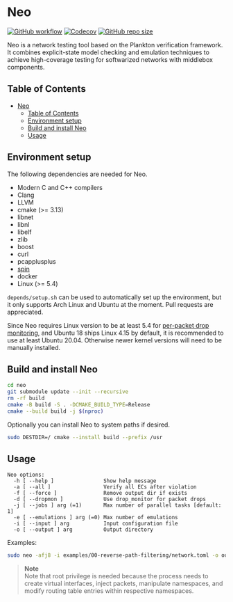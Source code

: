 Neo
===

[![GitHub workflow](https://github.com/netarch/neo/workflows/test/badge.svg)](https://github.com/netarch/neo/actions)
[![Codecov](https://img.shields.io/codecov/c/github/netarch/neo.svg)](https://app.codecov.io/gh/netarch/neo)
[![GitHub repo size](https://img.shields.io/github/repo-size/netarch/neo.svg)](https://github.com/netarch/neo)

Neo is a network testing tool based on the Plankton verification framework. It
combines explicit-state model checking and emulation techniques to achieve
high-coverage testing for softwarized networks with middlebox components.

## Table of Contents

- [Neo](#neo)
  - [Table of Contents](#table-of-contents)
  - [Environment setup](#environment-setup)
  - [Build and install Neo](#build-and-install-neo)
  - [Usage](#usage)


## Environment setup

The following dependencies are needed for Neo.

- Modern C and C++ compilers
- Clang
- LLVM
- cmake (>= 3.13)
- libnet
- libnl
- libelf
- zlib
- boost
- curl
- pcapplusplus
- [spin](https://github.com/nimble-code/Spin)
- docker
- Linux (>= 5.4)

`depends/setup.sh` can be used to automatically set up the environment, but it
only supports Arch Linux and Ubuntu at the moment. Pull requests are
appreciated.

Since Neo requires Linux version to be at least 5.4 for [per-packet drop
monitoring](https://github.com/torvalds/linux/commit/ca30707dee2bc8bc81cfd8b4277fe90f7ca6df1f),
and Ubuntu 18 ships Linux 4.15 by default, it is recommended to use at least
Ubuntu 20.04. Otherwise newer kernel versions will need to be manually
installed.

## Build and install Neo

```sh
cd neo
git submodule update --init --recursive
rm -rf build
cmake -B build -S . -DCMAKE_BUILD_TYPE=Release
cmake --build build -j $(nproc)
```

Optionally you can install Neo to system paths if desired.

```sh
sudo DESTDIR=/ cmake --install build --prefix /usr
```

## Usage

```
Neo options:
  -h [ --help ]                Show help message
  -a [ --all ]                 Verify all ECs after violation
  -f [ --force ]               Remove output dir if exists
  -d [ --dropmon ]             Use drop_monitor for packet drops
  -j [ --jobs ] arg (=1)       Max number of parallel tasks [default: 1]
  -e [ --emulations ] arg (=0) Max number of emulations
  -i [ --input ] arg           Input configuration file
  -o [ --output ] arg          Output directory
```

Examples:

```sh
sudo neo -afj8 -i examples/00-reverse-path-filtering/network.toml -o output
```

> **Note** <br/>
> Note that root privilege is needed because the process needs to create virtual
> interfaces, inject packets, manipulate namespaces, and modify routing table
> entries within respective namespaces.

